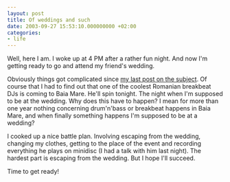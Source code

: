 ```yaml
---
layout: post
title: Of weddings and such
date: 2003-09-27 15:53:10.000000000 +02:00
categories:
- life
---
```

Well, here I am. I woke up at 4 PM after a rather fun night. And now I'm getting ready to go and attend my friend's wedding.

Obviously things got complicated since <a href="http://www.rusiczki.net/2003/09/22/getting-old/">my last post on the subject</a>. Of course that I had to find out that one of the coolest Romanian breakbeat DJs is coming to Baia Mare. He'll spin tonight. The night when I'm supposed to be at the wedding. Why does this have to happen? I mean for more than one year nothing concerning drum'n'bass or breakbeat happens in Baia Mare, and when finally something happens I'm supposed to be at a wedding?

I cooked up a nice battle plan. Involving escaping from the wedding, changing my clothes, getting to the place of the event and recording everything he plays on minidisc (I had a talk with him last night). The hardest part is escaping from the wedding. But I hope I'll succeed.

Time to get ready!
